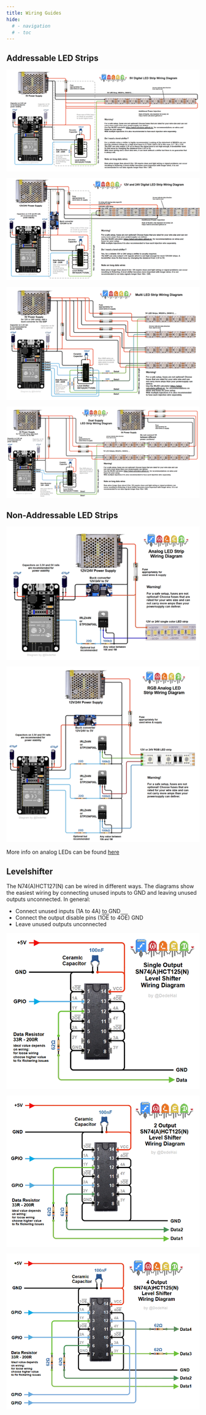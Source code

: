 ```yaml
---
title: Wiring Guides
hide:
  # - navigation
  # - toc
---
```


## Addressable LED Strips

![DigitalWiring](../assets/images/content/WLED_5VdigitalWiring.png)

![DigitalWiring12V](../assets/images/content/WLED_12VdigitalWiring.png)

![DigitalWiringMultiStrip](../assets/images/content/WLED_MultistripdigitalWiring.png)

![DigitalWiringMultiSupply](../assets/images/content/WLED_MultisupplydigitalWiring.png)

## Non-Addressable LED Strips

![AnalogWiring1x](../assets/images/content/12Vanalog_wiring.png)

![AnalogWiring3x](../assets/images/content/12Vanalog_wiringRGB.png)

More info on analog LEDs can be found [here](/basics/compatible-led-strips/#non-addressable-led-strips)

## Levelshifter

The N74(A)HCT127(N) can be wired in different ways. The diagrams show the easiest wiring by connecting unused inputs to GND and leaving unused outputs unconnected. In general: 
  - Connect unused inputs (1A to 4A) to GND
  - Connect the output disable pins (1<span style="text-decoration:overline">OE</span> to 4<span style="text-decoration:overline">OE</span>) GND
  - Leave unused outputs unconnected

![Shifter 1CH](../assets/images/content/Shifter74HCT125_Single.png)

![Shifter 2CH](../assets/images/content/Shifter74HCT125_Dual.png)

![Shifter 4CH](../assets/images/content/Shifter74HCT125_Quad.png)
